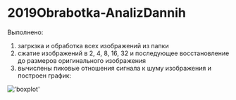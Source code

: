 # 2019Obrabotka-AnalizDannih
Выполнено: 
1. загркзка и обработка всех изображений из папки
2. сжатие изображений в 2, 4, 8, 16, 32 и последующее восстановление до размеров оригинального изображения
3. вычислены пиковые отношения сигнала к шуму изображения и построен график: 
  
!['boxplot'](https://github.com/nikitoshom/2019Obrabotka-AnalizDannih/Plot1(PSNR-rate).png)
